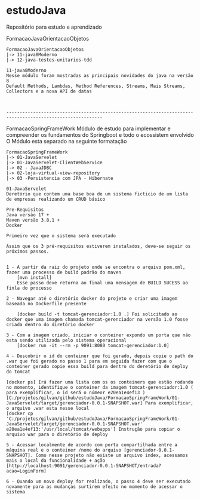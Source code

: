 # estudoJava
Repositório para estudo e aprendizado

FormacaoJavaOrientacaoObjetos

	FormacaoJavaOrientacaoObjetos
	|-> 11-java8Moderno
	|-> 12-java-testes-unitarios-tdd

	11-java8Moderno
    Nesse módulo foram mostradas as principais novidades do java na versão 8
    Default Methods, Lambdas, Method References, Streams, Mais Streams, Collectors e a nova API de datas
	
	
	
	----------------------------------------------------------------------------------------------------------
	
FormacaoSpringFrameWork 
	Módulo de estudo para implementar e compreender os fundamentos do Springboot e todo o ecossistem envolvido
	O Módulo esta separado na seguinte formatação
	
	FormacaoSpringFrameWork
	|-> 01-JavaServelet
	|-> 01-JavaServelet-ClientWebService
	|-> 02 - JavaJDBC
	|-> 02-loja-virtual-view-repository
	|-> 03 -Persistencia com JPA - Hibernate
	
	01-JavaServelet 
	Deretório que contem uma base boa de um sistema ficticio de um lista de empresas realizando um CRUD básico
	
	Pre-Requisitos
	Java versão 17 +
	Maven versão 3.8.1 +
	Docker 
	
	Primeiro vez que o sistema será executado
	
	Assim que os 3 pré-requisitos estiverem instalados, deve-se seguir os próximos passos.
	
	
	1 - A partir da raiz do projeto onde se encontra o arquivo pom.xml, fazer uma processo de build padrão do maven
		[mvn install]
		Esse passo deve retorna ao final uma mensagem de BUILD SUCESS ao finla do processo
	
	2 - Navegar até o diretório docker do projeto e criar uma imagem baseada no Dockerfile presente
	
		[docker build -t tomcat-gerenciador:1.0 .] Foi solicitado ao docker que uma imagem chamada tomcat-gerenciador na versão 1.0 fosse criada dentro do diretório docker 
		
	3 - Com a imagem criado, iniciar o conteiner expondo um porta que não esta sendo utilizada pelo sistema operacional
		[docker run -it --rm -p 9091:8080 tomcat-gerenciador:1.0]
	
	4 - Descobrir o id do conteiner que foi gerado, depois copie o path do .war que foi gerado no passo 1 para em seguida fazer com que o conteiner gerado copie essa build para dentro do deretório de deploy do tomcat 
	
	[docker ps] Irá fazer uma lista com os os conteiners que estão rodando no momento, identifique o conteiner da imagem tomcat-gerenciador:1.0 ( para exemplificar, o id será o númeor e20ea1e4ef13 )
	[C:/projetos/gilvan/github/estudoJava/FormacaoSpringFrameWork/01-JavaServelet/target/gerenciador-0.0.1-SNAPSHOT.war] Para exemplificar, o arquivo .war esta nesse local
	[docker cp 'C:/projetos/gilvan/github/estudoJava/FormacaoSpringFrameWork/01-JavaServelet/target/gerenciador-0.0.1-SNAPSHOT.war' e20ea1e4ef13:'/usr/local/tomcat/webapps'] Instrução para copiar o arquivo war para o diretório de deploy
	
	5 - Acessar localmente de acordo com porta compartilhada entre a máquina real e o conteiner /nome do arquivo [gerenciador-0.0.1-SNAPSHOT]. Como nesse projeto não existe um arquivo index, acessamos mais o local da funcionalidade + ação 
	[http://localhost:9091/gerenciador-0.0.1-SNAPSHOT/entrada?acao=LoginForm]
	
	6 - Quando um novo deploy for realizado, o passo 4 deve ser executado novamente para as mudanças surtirem efeito no momento de acessar o sistema 
	
	